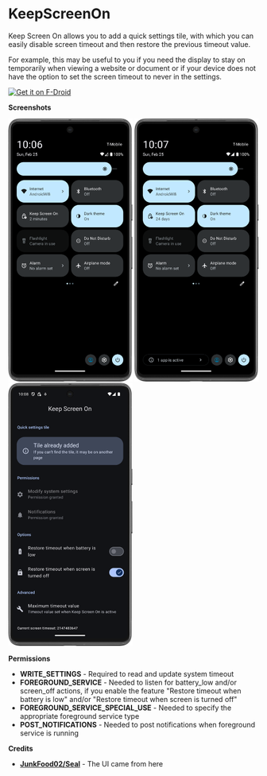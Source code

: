 # KeepScreenOn

Keep Screen On allows you to add a quick settings tile, with which you can easily disable screen timeout and then restore the previous timeout value.

For example, this may be useful to you if you need the display to stay on temporarily when viewing a website or document or if your device does not have the option to set the screen timeout to never in the settings.

[<img src="https://fdroid.gitlab.io/artwork/badge/get-it-on.png"
alt="Get it on F-Droid"
height="80">](https://f-droid.org/packages/com.elasticrock.keepscreenon/)

**Screenshots**

<img width=250 alt="Screenshot Tile Disabled"
src="metadata/en-US/images/phoneScreenshots/screenshot-tile-disabled.png?raw=true">
<img width=250 alt="Screenshot Tile Enabled"
src="metadata/en-US/images/phoneScreenshots/screenshot-tile-enabled.png?raw=true">
<img width=250 alt="Screenshot App"
src="metadata/en-US/images/phoneScreenshots/screenshot-app.png?raw=true">

**Permissions**

 - **WRITE_SETTINGS** - Required to read and update system timeout
 - **FOREGROUND_SERVICE** - Needed to listen for battery_low and/or screen_off actions, if you enable the feature "Restore timeout when battery is low" and/or "Restore timeout when screen is turned off"
 - **FOREGROUND_SERVICE_SPECIAL_USE** - Needed to specify the appropriate foreground service type
 - **POST_NOTIFICATIONS** - Needed to post notifications when foreground service is running

**Credits**

 - [**JunkFood02/Seal**](https://github.com/JunkFood02/Seal/) - The UI came from here
